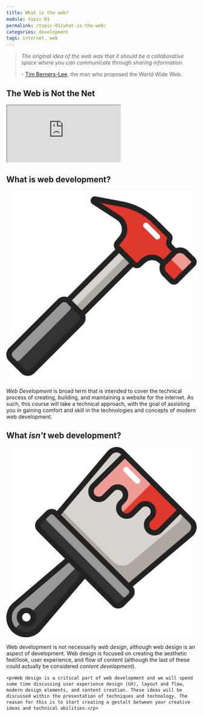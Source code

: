 ```yaml
---
title: What is the web?
module: topic-01
permalink: /topic-01/what-is-the-web/
categories: development
tags: internet, web
---
```


<div class="divider-heading"></div>

<blockquote>
  <p><i>The original idea of the web was that it should be a collaborative space where you can communicate through sharing information.</i></p>
  <p>- <a href="https://en.wikipedia.org/wiki/Tim_Berners-Lee">Tim Berners-Lee</a>, the man who proposed the World Wide Web.</p>
</blockquote>


## The Web is Not the Net
<div class="embed-responsive embed-responsive-16by9">
  <iframe class="embed-responsive-item" src="https://www.youtube.com/embed/scWj1BMRHUA?rel=0&amp;showinfo=0" allowfullscreen></iframe>
</div>


<div class="divider-pg"></div>


## What is web development?
<div class="row">
  <div class="col-lg-2">
    <img src="../img/web-dev-hammer.svg" alt="hammer" title="The Build" style="margin: 0 auto;" />
  </div>
  <div class="col-lg-10">
    <p><i>Web Development</i> is broad term that is intended to cover the technical process of creating, building, and maintaining a website for the internet. As such, this course will take a technical approach, with the goal of assisting you in gaining comfort and skill in the technologies and concepts of modern web development.</p>
  </div>
</div>




## What _isn't_ web development?
<div class="row">
  <div class="col-lg-2">
    <img src="../img/web-dev-brush.svg" alt="paint brush" title="The Design" style="margin: 0 auto;" />
  </div>
  <div class="col-lg-10">
    <p>Web development is not necessarily <i>web design</i>, although web design is an aspect of development. Web design is focused on creating the aesthetic feel/look, user experience, and flow of content (although the last of these could actually be considered <i>content development</i>).</p>

    <p>Web design is a critical part of web development and we will spend some time discussing user experience design (UX), layout and flow, modern design elements, and content creation. These ideas will be discussed within the presentation of techniques and technology. The reason for this is to start creating a gestalt between your creative ideas and technical abilities.</p>
  </div>
</div>
